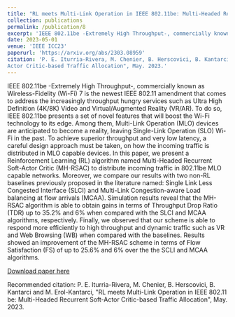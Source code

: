 ```yaml
---
title: "RL meets Multi-Link Operation in IEEE 802.11be: Multi-Headed Recurrent Soft-Actor Critic-based Traffic Allocation (Best Paper Award)"
collection: publications
permalink: /publication/8
excerpt: 'IEEE 802.11be -Extremely High Throughput-, commercially known as Wireless-Fidelity (Wi-Fi) 7 is the newest IEEE 802.11 amendment that comes to address the increasingly throughput hungry services such as Ultra High Definition (4K/8K) Video and Virtual/Augmented Reality (VR/AR). To do so, IEEE 802.11be presents a set of novel features that will boost the Wi-Fi technology to its edge. Among them, Multi-Link Operation (MLO) devices are anticipated to become a reality, leaving Single-Link Operation (SLO) Wi-Fi in the past. To achieve superior throughput and very low latency, a careful design approach must be taken, on how the incoming traffic is distributed in MLO capable devices. In this paper, we present a Reinforcement Learning (RL) algorithm named Multi-Headed Recurrent Soft-Actor Critic (MH-RSAC) to distribute incoming traffic in 802.11be MLO capable networks. Moreover, we compare our results with two non-RL baselines previously proposed in the literature named: Single Link Less Congested Interface (SLCI) and Multi-Link Congestion-aware Load balancing at flow arrivals (MCAA). Simulation results reveal that the MH-RSAC algorithm is able to obtain gains in terms of Throughput Drop Ratio (TDR) up to 35.2% and 6% when compared with the SLCI and MCAA algorithms, respectively. Finally, we observed that our scheme is able to respond more efficiently to high throughput and dynamic traffic such as VR and Web Browsing (WB) when compared with the baselines. Results showed an improvement of the MH-RSAC scheme in terms of Flow Satisfaction (FS) of up to 25.6% and 6% over the the SCLI and MCAA algorithms.'
date: 2023-05-01
venue: 'IEEE ICC23'
paperurl: 'https://arxiv.org/abs/2303.08959'
citation: 'P. E. Iturria-Rivera, M. Chenier, B. Herscovici, B. Kantarci and M. Erol-Kantarci,"RL meets Multi-Link Operation in IEEE 802.11 be: Multi-Headed Recurrent Soft-
Actor Critic-based Traffic Allocation", May. 2023.'
---
```

IEEE 802.11be -Extremely High Throughput-, commercially known as Wireless-Fidelity (Wi-Fi) 7 is the newest IEEE 802.11 amendment that comes to address the increasingly throughput hungry services such as Ultra High Definition (4K/8K) Video and Virtual/Augmented Reality (VR/AR). To do so, IEEE 802.11be presents a set of novel features that will boost the Wi-Fi technology to its edge. Among them, Multi-Link Operation (MLO) devices are anticipated to become a reality, leaving Single-Link Operation (SLO) Wi-Fi in the past. To achieve superior throughput and very low latency, a careful design approach must be taken, on how the incoming traffic is distributed in MLO capable devices. In this paper, we present a Reinforcement Learning (RL) algorithm named Multi-Headed Recurrent Soft-Actor Critic (MH-RSAC) to distribute incoming traffic in 802.11be MLO capable networks. Moreover, we compare our results with two non-RL baselines previously proposed in the literature named: Single Link Less Congested Interface (SLCI) and Multi-Link Congestion-aware Load balancing at flow arrivals (MCAA). Simulation results reveal that the MH-RSAC algorithm is able to obtain gains in terms of Throughput Drop Ratio (TDR) up to 35.2% and 6% when compared with the SLCI and MCAA algorithms, respectively. Finally, we observed that our scheme is able to respond more efficiently to high throughput and dynamic traffic such as VR and Web Browsing (WB) when compared with the baselines. Results showed an improvement of the MH-RSAC scheme in terms of Flow Satisfaction (FS) of up to 25.6% and 6% over the the SCLI and MCAA algorithms.

[Download paper here](https://arxiv.org/abs/2303.08959)

Recommended citation: P. E. Iturria-Rivera, M. Chenier, B. Herscovici, B. Kantarci and M. Erol-Kantarci, "RL meets Multi-Link Operation in IEEE 802.11 be: Multi-Headed Recurrent Soft-Actor Critic-based Traffic Allocation", May. 2023.